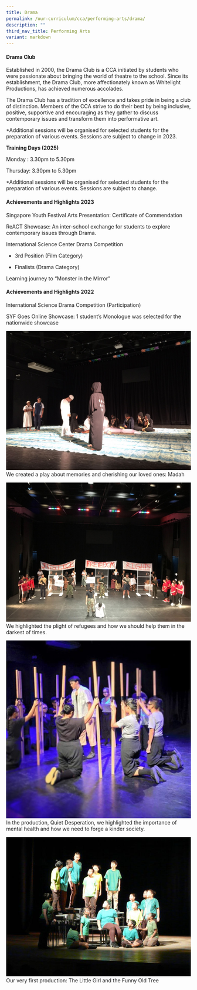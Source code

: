 ```yaml
---
title: Drama
permalink: /our-curriculum/cca/performing-arts/drama/
description: ""
third_nav_title: Performing Arts
variant: markdown
---
```

#### Drama Club

Established in 2000, the Drama Club is a CCA initiated by students who were passionate about bringing the world of theatre to the school. Since its establishment, the Drama Club, more affectionately known as Whitelight Productions, has achieved numerous accolades.

The Drama Club has a tradition of excellence and takes pride in being a club of distinction. Members of the CCA strive to do their best by being inclusive, positive, supportive and encouraging as they gather to discuss contemporary issues and transform them into performative art.

\*Additional sessions will be organised for selected students for the preparation of various events. Sessions are subject to change in 2023.

**Training Days (2025)**

Monday : 3.30pm to 5.30pm

Thursday: 3.30pm to 5.30pm

\*Additional sessions will be organised for selected students for the preparation of various events. Sessions are subject to change.

#### Achievements and Highlights 2023

Singapore Youth Festival Arts Presentation: Certificate of Commendation

ReACT Showcase: An inter-school exchange for students to explore contemporary issues through Drama.

International Science Center Drama Competition

*   3rd Position (Film Category)
    
*   Finalists (Drama Category)
    
Learning journey to “Monster in the Mirror”

#### Achievements and Highlights 2022

International Science Drama Competition (Participation)

SYF Goes Online Showcase: 
1 student’s Monologue was selected for the nationwide showcase


![](/images/CCAs/Image%202%20Madah%20(Eulogy)%20-%20Our%20Award%20Winning%20Peformance%20in%202017%20_%202018.jpeg)
We created a play about memories and cherishing our loved ones: Madah

![](/images/Image%2011%20Found%20You%20-%20Our%20Award%20Winning%20Performance%20in%202019.jpeg)
We highlighted the plight of refugees and how we should help them in the darkest of times.

![](/images/Image%2010%20Quiet%20Desperation%20-%20Our%20Award%20Winning%20Performance%20in%202015.jpeg)
In the production, Quiet Desperation, we highlighted the importance of mental health and how we need to forge a kinder society.

![](/images/CCAs/Image%208%20%20Our%20Very%20First%20Production%20-%20The%20Little%20Girl%20and%20the%20Funny%20Old%20Tree.jpeg)
Our very first production: The Little Girl and the Funny Old Tree